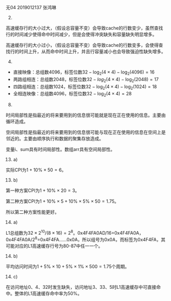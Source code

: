 无04  2019012137  张鸿琳

2. 

高速缓存行的大小过大，（假设总容量不变）会导致cache的行数变少，虽然查找行的时间减少使得命中时间减少，但是会使得冲突缺失和容量缺失明显增多。

高速缓存行的大小过小，（假设总容量不变）会导致cache的行数变多，会使得查找行的时间上升，从而命中时间上升，并且行容量减小也会导致强迫性缺失增多。

4. 

- 直接映像：总组数$4096$，标签位数$32-\log_2(4\times4)-\log_2(4096)=16$
- 两路组相连：总组数$2048$，标签位数$32-log_2(4\times4)-\log_2(2048)=17$
- 四路组相连：总组数$1024$，标签位数$32-\log_2(4\times4)-\log_2(1024)=18$
- 全相连映像：总组数$4096$，标签位数$32-\log_2(4\times4)=28$

8. 

时间局部性是指最近的将来要用到的信息很可能就是现在正在使用的信息。主要由循环造成。

空间局部性是指最近的将来要用到的信息很可能与现在正在使用的信息在空间上是邻近的。主要由顺序执行和数据的聚集存放造成。

变量i、sum具有时间局部性。数组arr具有空间局部性。

13. a)

实际CPI为$1+10\%\times 50=6$。

13. b)

第一种方案CPI为$1+10\%\times 20=3$。

第二种方案CPI为$1+10\%\times5+10\%\times 5\%\times50=1.75$。

所以第二种方案性能更好。



14. a)

L1总组数为$32\times 2^{10}/(8\times16)=2^8$。0x4F4FA0AD/16=0x4F4FA0A，0x4F4FA0A/$2^8$=0x4F4FA……0x0A，所以组号为0x0A，而标签为0x4F4FA，其可能对应的L1高速缓存行号为80-87中任一一个。

14. b)

平均访问时间为$1+5\%\times10+5\%\times1\%\times500=1.75$个周期。

14. c)

在访问地址0、4、32时发生缺失，访问地址3、33、5时L1高速缓存中可直接命中。整体的L1高速缓存命中率为$50\%$。